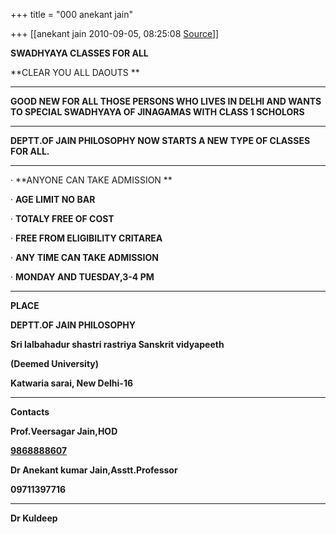 +++
title = "000 anekant jain"

+++
[[anekant jain	2010-09-05, 08:25:08 [Source](https://groups.google.com/g/bvparishat/c/Q79xbPjGWpw)]]



**SWADHYAYA CLASSES FOR ALL**

**CLEAR YOU ALL DAOUTS **

****

**GOOD NEW FOR ALL THOSE PERSONS WHO LIVES IN DELHI AND WANTS TO SPECIAL SWADHYAYA OF JINAGAMAS WITH CLASS 1 SCHOLORS**

****

**DEPTT.OF JAIN PHILOSOPHY NOW STARTS A NEW TYPE OF CLASSES FOR ALL.**

****

· **ANYONE CAN TAKE ADMISSION **

· **AGE LIMIT NO BAR**

· **TOTALY FREE OF COST**

· **FREE FROM ELIGIBILITY CRITAREA**

· **ANY TIME CAN TAKE ADMISSION**

· **MONDAY AND TUESDAY,3-4 PM**

****

**PLACE**

**DEPTT.OF JAIN PHILOSOPHY**

**Sri lalbahadur shastri rastriya Sanskrit vidyapeeth**

**(Deemed University)**

**Katwaria sarai, New Delhi-16**

****

**Contacts**

**Prof.Veersagar Jain,HOD**

**[9868888607](tel:(986)%20888-8607)**

**Dr Anekant kumar Jain,Asstt.Professor**

**09711397716**

****

**Dr Kuldeep**

  

